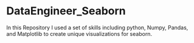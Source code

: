 # DataEngineer_Seaborn

In this Repository I used a set of skills including python, Numpy, Pandas, and Matplotlib to create unique visualizations for seaborn. 
